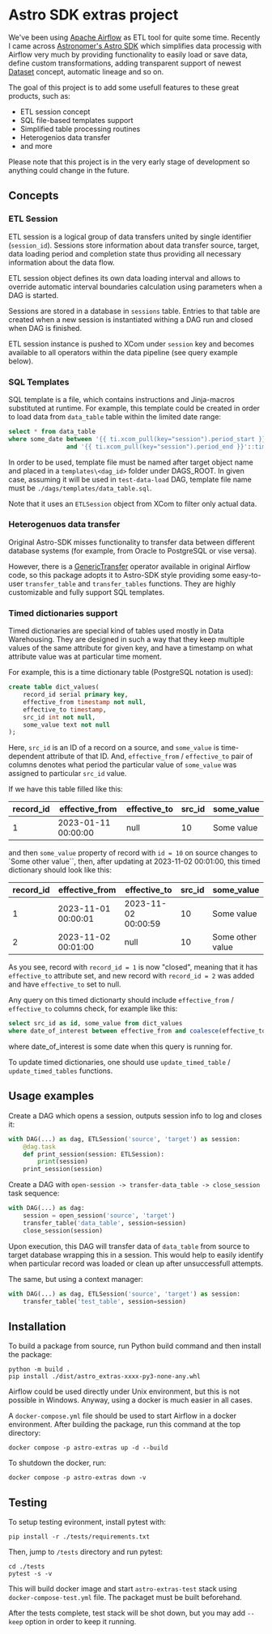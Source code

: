 # Astro SDK extras project

We've been using [Apache Airflow](https://airflow.apache.org/docs/apache-airflow/stable/)
as ETL tool for quite some time. Recently I came across
[Astronomer's Astro SDK](https://docs.astronomer.io/astro)
which simplifies data processig with Airflow very much by providing
functionality to easily load or save data,
define custom transformations, adding transparent support of newest
[Dataset](https://airflow.apache.org/docs/apache-airflow/stable/authoring-and-scheduling/datasets.html)
concept, automatic lineage and so on.

The goal of this project is to add some usefull features to these great products, such as:

* ETL session concept
* SQL file-based templates support
* Simplified table processing routines
* Heterogenios data transfer
* and more

Please note that this project is in the very early stage of development
so anything could change in the future.

## Concepts

### ETL Session

ETL session is a logical group of data transfers united by single identifier (`session_id`).
Sessions store information about data transfer source, target, data loading period
and completion state thus providing all necessary information about the data flow.

ETL session object defines its own data loading interval and allows
to override automatic interval boundaries calculation using parameters when a DAG is started.

Sessions are stored in a database in `sessions` table. Entries to that table are created
when a new session is instantiated withing a DAG run and closed when DAG
is finished.

ETL session instance is pushed to XCom under `session` key 
and becomes available to all operators within the data pipeline (see query example below).

### SQL Templates

SQL template is a file, which contains instructions and Jinja-macros substituted at runtime. 
For example, this template could be created in order to load data from `data_table` table 
within the limited date range:

``` sql
select * from data_table
where some_date between '{{ ti.xcom_pull(key="session").period_start }}'::timestamp
                and '{{ ti.xcom_pull(key="session").period_end }}'::timestamp
```

In order to be used, template file must be named after target object name
and placed in a `templates\<dag_id>` folder under DAGS_ROOT. In given case, 
assuming it will be used in `test-data-load` DAG,
template file name must be `./dags/templates/data_table.sql`.

Note that it uses an `ETLSession` object from XCom to filter only actual data.

### Heterogenuos data transfer

Original Astro-SDK misses functionality to transfer data between different
database systems (for example, from Oracle to PostgreSQL or vise versa).

However, there is a [GenericTransfer](https://airflow.apache.org/docs/apache-airflow/stable/_api/airflow/operators/generic_transfer/index.html) 
operator available in original Airflow code, so this package adopts it to 
Astro-SDK style providing some easy-to-user `transfer_table` and `transfer_tables` functions. 
They are highly customizable and fully support SQL templates.

### Timed dictionaries support

Timed dictionaries are special kind of tables used mostly in Data Warehousing.
They are designed in such a way that they keep multiple values of the same
attribute for given key, and have a timestamp on what attribute value was
at particular time moment.

For example, this is a time dictionary table (PostgreSQL notation is used):

```sql
create table dict_values(
    record_id serial primary key,
    effective_from timestamp not null,
    effective_to timestamp,
    src_id int not null,
    some_value text not null
);
```
Here, `src_id` is an ID of a record on a source, and `some_value` is
time-dependent attribute of that ID. 
And, `effective_from` / `effective_to` pair of columns denotes
what period the particular value of `some_value` was assigned to
particular `src_id` value.

If we have this table filled like this:


| record_id | effective_from | effective_to | src_id | some_value |
| --------- | -------------- | ---------    | ------ | ---------- |
| 1         | 2023-01-11 00:00:00 | null | 10 | Some value |


and then `some_value` property of record with `id = 10` on source changes to `Some other value``, 
then, after updating at 2023-11-02 00:01:00, this timed dictionary should look like this:

| record_id | effective_from | effective_to | src_id | some_value |
| --------- | -------------- | ---------    | ------ | ---------- |
| 1         | 2023-11-01 00:00:01 | 2023-11-02 00:00:59 | 10 | Some value |
| 2         | 2023-11-02 00:01:00 | null | 10 | Some other value |


As you see, record with `record_id = 1` is now "closed", meaning that it
has `effective_to` attribute set, and new record with `record_id = 2` was
added and have `effective_to` set to null.

Any query on this timed dictionarty should include `effective_from` / `effective_to`
columns check, for example like this:

```sql
select src_id as id, some_value from dict_values
where date_of_interest between effective_from and coalesce(effective_to, '2099-12-31')
```

where date_of_interest is some date when this query is running for.

To update timed dictionaries, one should use `update_timed_table` / `update_timed_tables`
functions.

## Usage examples

Create a DAG which opens a session, outputs session info to log and closes it:

``` python
with DAG(...) as dag, ETLSession('source', 'target') as session:
    @dag.task
    def print_session(session: ETLSession):
        print(session)
    print_session(session)
```

Create a DAG with `open-session -> transfer-data_table -> close_session`
task sequence:

``` python
with DAG(...) as dag:
    session = open_session('source', 'target')
    transfer_table('data_table', session=session)
    close_session(session)
```

Upon execution, this DAG will transfer data of `data_table` from source to target
database wrapping this in a session. This would help to easily identify when particular record
was loaded or clean up after unsuccessfull attempts.

The same, but using a context manager:

``` python
with DAG(...) as dag, ETLSession('source', 'target') as session:
    transfer_table('test_table', session=session)
```

## Installation

To build a package from source, run Python build command and then install the package:

``` console
python -m build .
pip install ./dist/astro_extras-xxxx-py3-none-any.whl
```

Airflow could be used directly under Unix environment, but this is not possible in Windows.
Anyway, using a docker is much easier in all cases.

A `docker-compose.yml` file should be used to start Airflow in a docker
environment. After building the package, run this command at the top directory:

``` console
docker compose -p astro-extras up -d --build
```

To shutdown the docker, run:

``` console
docker compose -p astro-extras down -v
```

## Testing

To setup testing evironment, install pytest with:

``` console
pip install -r ./tests/requirements.txt 
```

Then, jump to `/tests` directory and run pytest:

``` console
cd ./tests
pytest -s -v
```

This will build docker image and start `astro-extras-test` stack using `docker-compose-test.yml` file.
The packaget must be built beforehand.

After the tests complete, test stack will be shot down, but you may add `--keep` option
in order to keep it running.

